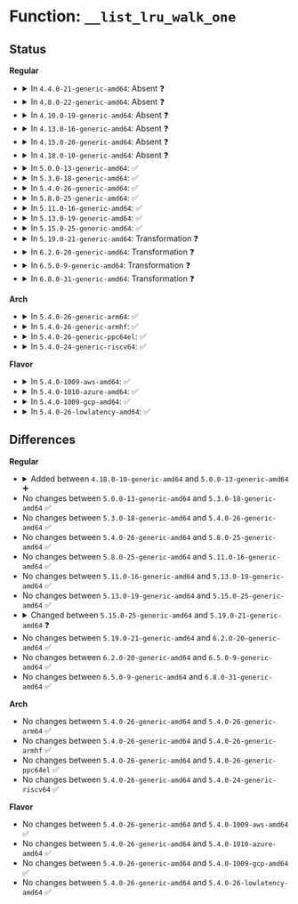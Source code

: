 # Function: <code>__list_lru_walk_one</code>

## Status
<b>Regular</b>
<ul>
<li>
<details>
<summary>In <code>4.4.0-21-generic-amd64</code>: Absent ❓</summary>

```json
{
  "name": "__list_lru_walk_one",
  "collision_type": "Unique Static",
  "inline_type": "Selective",
  "funcs": [
    {
      "addr": 18446744071580651904,
      "name": "__list_lru_walk_one",
      "external": false,
      "loc": "mm/list_lru.c:199",
      "file": "mm/list_lru.c",
      "inline": "not declared, inlined",
      "caller_inline": [],
      "caller_func": [
        "mm/list_lru.c:list_lru_walk_one",
        "mm/list_lru.c:list_lru_walk_node",
        "mm/list_lru.c:list_lru_walk_node"
      ]
    }
  ],
  "symbols": [
    {
      "addr": 18446744071580651904,
      "name": "__list_lru_walk_one.isra.3",
      "section": ".text",
      "bind": "STB_LOCAL",
      "size": 293
    }
  ]
}
```
</details>
</li>
<li>
<details>
<summary>In <code>4.8.0-22-generic-amd64</code>: Absent ❓</summary>

```json
{
  "name": "__list_lru_walk_one",
  "collision_type": "Unique Static",
  "inline_type": "Selective",
  "funcs": [
    {
      "addr": 18446744071580759168,
      "name": "__list_lru_walk_one",
      "external": false,
      "loc": "mm/list_lru.c:199",
      "file": "mm/list_lru.c",
      "inline": "not declared, inlined",
      "caller_inline": [],
      "caller_func": [
        "mm/list_lru.c:list_lru_walk_node",
        "mm/list_lru.c:list_lru_walk_node",
        "mm/list_lru.c:list_lru_walk_one"
      ]
    }
  ],
  "symbols": [
    {
      "addr": 18446744071580759168,
      "name": "__list_lru_walk_one.isra.3",
      "section": ".text",
      "bind": "STB_LOCAL",
      "size": 293
    }
  ]
}
```
</details>
</li>
<li>
<details>
<summary>In <code>4.10.0-19-generic-amd64</code>: Absent ❓</summary>

```json
{
  "name": "__list_lru_walk_one",
  "collision_type": "Unique Static",
  "inline_type": "Selective",
  "funcs": [
    {
      "addr": 18446744071580824368,
      "name": "__list_lru_walk_one",
      "external": false,
      "loc": "mm/list_lru.c:199",
      "file": "mm/list_lru.c",
      "inline": "not declared, inlined",
      "caller_inline": [],
      "caller_func": [
        "mm/list_lru.c:list_lru_walk_node",
        "mm/list_lru.c:list_lru_walk_node",
        "mm/list_lru.c:list_lru_walk_one"
      ]
    }
  ],
  "symbols": [
    {
      "addr": 18446744071580824368,
      "name": "__list_lru_walk_one.isra.5",
      "section": ".text",
      "bind": "STB_LOCAL",
      "size": 293
    }
  ]
}
```
</details>
</li>
<li>
<details>
<summary>In <code>4.13.0-16-generic-amd64</code>: Absent ❓</summary>

```json
{
  "name": "__list_lru_walk_one",
  "collision_type": "Unique Static",
  "inline_type": "Selective",
  "funcs": [
    {
      "addr": 18446744071580866416,
      "name": "__list_lru_walk_one",
      "external": false,
      "loc": "mm/list_lru.c:196",
      "file": "mm/list_lru.c",
      "inline": "not declared, inlined",
      "caller_inline": [],
      "caller_func": [
        "mm/list_lru.c:list_lru_walk_node",
        "mm/list_lru.c:list_lru_walk_node",
        "mm/list_lru.c:list_lru_walk_one"
      ]
    }
  ],
  "symbols": [
    {
      "addr": 18446744071580866416,
      "name": "__list_lru_walk_one.isra.5",
      "section": ".text",
      "bind": "STB_LOCAL",
      "size": 302
    }
  ]
}
```
</details>
</li>
<li>
<details>
<summary>In <code>4.15.0-20-generic-amd64</code>: Absent ❓</summary>

```json
{
  "name": "__list_lru_walk_one",
  "collision_type": "Unique Static",
  "inline_type": "Selective",
  "funcs": [
    {
      "addr": 18446744071580957632,
      "name": "__list_lru_walk_one",
      "external": false,
      "loc": "mm/list_lru.c:196",
      "file": "mm/list_lru.c",
      "inline": "not declared, inlined",
      "caller_inline": [],
      "caller_func": [
        "mm/list_lru.c:list_lru_walk_node",
        "mm/list_lru.c:list_lru_walk_node",
        "mm/list_lru.c:list_lru_walk_one"
      ]
    }
  ],
  "symbols": [
    {
      "addr": 18446744071580957632,
      "name": "__list_lru_walk_one.isra.5",
      "section": ".text",
      "bind": "STB_LOCAL",
      "size": 311
    }
  ]
}
```
</details>
</li>
<li>
<details>
<summary>In <code>4.18.0-10-generic-amd64</code>: Absent ❓</summary>

```json
{
  "name": "__list_lru_walk_one",
  "collision_type": "Unique Static",
  "inline_type": "Selective",
  "funcs": [
    {
      "addr": 18446744071581091664,
      "name": "__list_lru_walk_one",
      "external": false,
      "loc": "mm/list_lru.c:197",
      "file": "mm/list_lru.c",
      "inline": "not declared, inlined",
      "caller_inline": [],
      "caller_func": [
        "mm/list_lru.c:list_lru_walk_node",
        "mm/list_lru.c:list_lru_walk_node",
        "mm/list_lru.c:list_lru_walk_one"
      ]
    }
  ],
  "symbols": [
    {
      "addr": 18446744071581091664,
      "name": "__list_lru_walk_one.isra.9",
      "section": ".text",
      "bind": "STB_LOCAL",
      "size": 314
    }
  ]
}
```
</details>
</li>
<li>
<details>
<summary>In <code>5.0.0-13-generic-amd64</code>: ✅</summary>

```c
long unsigned int __list_lru_walk_one(struct list_lru_node * nlru, int memcg_idx, list_lru_walk_cb isolate, void * cb_arg, long unsigned int * nr_to_walk)
```

```json
{
  "name": "__list_lru_walk_one",
  "collision_type": "Unique Static",
  "inline_type": "No",
  "funcs": [
    {
      "addr": 18446744071581169328,
      "name": "__list_lru_walk_one",
      "external": false,
      "loc": "mm/list_lru.c:212",
      "file": "mm/list_lru.c",
      "inline": "seen, unknown",
      "caller_inline": [],
      "caller_func": [
        "mm/list_lru.c:list_lru_walk_node",
        "mm/list_lru.c:list_lru_walk_one_irq",
        "mm/list_lru.c:list_lru_walk_one"
      ]
    }
  ],
  "symbols": [
    {
      "addr": 18446744071581169328,
      "name": "__list_lru_walk_one",
      "section": ".text",
      "bind": "STB_LOCAL",
      "size": 284
    }
  ]
}
```
</details>
</li>
<li>
<details>
<summary>In <code>5.3.0-18-generic-amd64</code>: ✅</summary>

```c
long unsigned int __list_lru_walk_one(struct list_lru_node * nlru, int memcg_idx, list_lru_walk_cb isolate, void * cb_arg, long unsigned int * nr_to_walk)
```

```json
{
  "name": "__list_lru_walk_one",
  "collision_type": "Unique Static",
  "inline_type": "No",
  "funcs": [
    {
      "addr": 18446744071581240416,
      "name": "__list_lru_walk_one",
      "external": false,
      "loc": "mm/list_lru.c:210",
      "file": "mm/list_lru.c",
      "inline": "seen, unknown",
      "caller_inline": [],
      "caller_func": [
        "mm/list_lru.c:list_lru_walk_node",
        "mm/list_lru.c:list_lru_walk_one_irq",
        "mm/list_lru.c:list_lru_walk_one"
      ]
    }
  ],
  "symbols": [
    {
      "addr": 18446744071581240416,
      "name": "__list_lru_walk_one",
      "section": ".text",
      "bind": "STB_LOCAL",
      "size": 265
    }
  ]
}
```
</details>
</li>
<li>
<details>
<summary>In <code>5.4.0-26-generic-amd64</code>: ✅</summary>

```c
long unsigned int __list_lru_walk_one(struct list_lru_node * nlru, int memcg_idx, list_lru_walk_cb isolate, void * cb_arg, long unsigned int * nr_to_walk)
```

```json
{
  "name": "__list_lru_walk_one",
  "collision_type": "Unique Static",
  "inline_type": "No",
  "funcs": [
    {
      "addr": 18446744071581298864,
      "name": "__list_lru_walk_one",
      "external": false,
      "loc": "mm/list_lru.c:210",
      "file": "mm/list_lru.c",
      "inline": "seen, unknown",
      "caller_inline": [],
      "caller_func": [
        "mm/list_lru.c:list_lru_walk_node",
        "mm/list_lru.c:list_lru_walk_one_irq",
        "mm/list_lru.c:list_lru_walk_one"
      ]
    }
  ],
  "symbols": [
    {
      "addr": 18446744071581298864,
      "name": "__list_lru_walk_one",
      "section": ".text",
      "bind": "STB_LOCAL",
      "size": 265
    }
  ]
}
```
</details>
</li>
<li>
<details>
<summary>In <code>5.8.0-25-generic-amd64</code>: ✅</summary>

```c
long unsigned int __list_lru_walk_one(struct list_lru_node * nlru, int memcg_idx, list_lru_walk_cb isolate, void * cb_arg, long unsigned int * nr_to_walk)
```

```json
{
  "name": "__list_lru_walk_one",
  "collision_type": "Unique Static",
  "inline_type": "No",
  "funcs": [
    {
      "addr": 18446744071581489040,
      "name": "__list_lru_walk_one",
      "external": false,
      "loc": "mm/list_lru.c:200",
      "file": "mm/list_lru.c",
      "inline": "seen, unknown",
      "caller_inline": [],
      "caller_func": [
        "mm/list_lru.c:list_lru_walk_node",
        "mm/list_lru.c:list_lru_walk_node",
        "mm/list_lru.c:list_lru_walk_one_irq"
      ]
    }
  ],
  "symbols": [
    {
      "addr": 18446744071581489040,
      "name": "__list_lru_walk_one",
      "section": ".text",
      "bind": "STB_LOCAL",
      "size": 265
    }
  ]
}
```
</details>
</li>
<li>
<details>
<summary>In <code>5.11.0-16-generic-amd64</code>: ✅</summary>

```c
long unsigned int __list_lru_walk_one(struct list_lru_node * nlru, int memcg_idx, list_lru_walk_cb isolate, void * cb_arg, long unsigned int * nr_to_walk)
```

```json
{
  "name": "__list_lru_walk_one",
  "collision_type": "Unique Static",
  "inline_type": "No",
  "funcs": [
    {
      "addr": 18446744071581530736,
      "name": "__list_lru_walk_one",
      "external": false,
      "loc": "mm/list_lru.c:200",
      "file": "mm/list_lru.c",
      "inline": "seen, unknown",
      "caller_inline": [],
      "caller_func": [
        "mm/list_lru.c:list_lru_walk_node",
        "mm/list_lru.c:list_lru_walk_node",
        "mm/list_lru.c:list_lru_walk_one_irq"
      ]
    }
  ],
  "symbols": [
    {
      "addr": 18446744071581530736,
      "name": "__list_lru_walk_one",
      "section": ".text",
      "bind": "STB_LOCAL",
      "size": 265
    }
  ]
}
```
</details>
</li>
<li>
<details>
<summary>In <code>5.13.0-19-generic-amd64</code>: ✅</summary>

```c
long unsigned int __list_lru_walk_one(struct list_lru_node * nlru, int memcg_idx, list_lru_walk_cb isolate, void * cb_arg, long unsigned int * nr_to_walk)
```

```json
{
  "name": "__list_lru_walk_one",
  "collision_type": "Unique Static",
  "inline_type": "No",
  "funcs": [
    {
      "addr": 18446744071581552848,
      "name": "__list_lru_walk_one",
      "external": false,
      "loc": "mm/list_lru.c:200",
      "file": "mm/list_lru.c",
      "inline": "seen, unknown",
      "caller_inline": [],
      "caller_func": [
        "mm/list_lru.c:list_lru_walk_node",
        "mm/list_lru.c:list_lru_walk_node",
        "mm/list_lru.c:list_lru_walk_one_irq"
      ]
    }
  ],
  "symbols": [
    {
      "addr": 18446744071581552848,
      "name": "__list_lru_walk_one",
      "section": ".text",
      "bind": "STB_LOCAL",
      "size": 265
    }
  ]
}
```
</details>
</li>
<li>
<details>
<summary>In <code>5.15.0-25-generic-amd64</code>: ✅</summary>

```c
long unsigned int __list_lru_walk_one(struct list_lru_node * nlru, int memcg_idx, list_lru_walk_cb isolate, void * cb_arg, long unsigned int * nr_to_walk)
```

```json
{
  "name": "__list_lru_walk_one",
  "collision_type": "Unique Static",
  "inline_type": "No",
  "funcs": [
    {
      "addr": 18446744071581816624,
      "name": "__list_lru_walk_one",
      "external": false,
      "loc": "mm/list_lru.c:200",
      "file": "mm/list_lru.c",
      "inline": "seen, unknown",
      "caller_inline": [],
      "caller_func": [
        "mm/list_lru.c:list_lru_walk_node",
        "mm/list_lru.c:list_lru_walk_node",
        "mm/list_lru.c:list_lru_walk_one_irq"
      ]
    }
  ],
  "symbols": [
    {
      "addr": 18446744071581816624,
      "name": "__list_lru_walk_one",
      "section": ".text",
      "bind": "STB_LOCAL",
      "size": 265
    }
  ]
}
```
</details>
</li>
<li>
<details>
<summary>In <code>5.19.0-21-generic-amd64</code>: Transformation ❓</summary>

```c
long unsigned int __list_lru_walk_one(struct list_lru * lru, int nid, int memcg_idx, list_lru_walk_cb isolate, void * cb_arg, long unsigned int * nr_to_walk)
```

```json
{
  "name": "__list_lru_walk_one",
  "collision_type": "Unique Static",
  "inline_type": "No",
  "funcs": [
    {
      "addr": 0,
      "name": "__list_lru_walk_one",
      "external": false,
      "loc": "mm/list_lru.c:206",
      "file": "mm/list_lru.c",
      "inline": "seen, unknown",
      "caller_inline": [],
      "caller_func": [
        "mm/list_lru.c:list_lru_walk_node",
        "mm/list_lru.c:list_lru_walk_node",
        "mm/list_lru.c:list_lru_walk_one_irq"
      ]
    }
  ],
  "symbols": [
    {
      "addr": 18446744071582207488,
      "name": "__list_lru_walk_one",
      "section": ".text",
      "bind": "STB_LOCAL",
      "size": 433
    },
    {
      "addr": 18446744071593973967,
      "name": "__list_lru_walk_one.cold",
      "section": ".text",
      "bind": "STB_LOCAL",
      "size": 21
    }
  ]
}
```
</details>
</li>
<li>
<details>
<summary>In <code>6.2.0-20-generic-amd64</code>: Transformation ❓</summary>

```c
long unsigned int __list_lru_walk_one(struct list_lru * lru, int nid, int memcg_idx, list_lru_walk_cb isolate, void * cb_arg, long unsigned int * nr_to_walk)
```

```json
{
  "name": "__list_lru_walk_one",
  "collision_type": "Unique Static",
  "inline_type": "No",
  "funcs": [
    {
      "addr": 0,
      "name": "__list_lru_walk_one",
      "external": false,
      "loc": "mm/list_lru.c:206",
      "file": "mm/list_lru.c",
      "inline": "seen, unknown",
      "caller_inline": [],
      "caller_func": [
        "mm/list_lru.c:list_lru_walk_node",
        "mm/list_lru.c:list_lru_walk_node",
        "mm/list_lru.c:list_lru_walk_one_irq"
      ]
    }
  ],
  "symbols": [
    {
      "addr": 18446744071582694240,
      "name": "__list_lru_walk_one",
      "section": ".text",
      "bind": "STB_LOCAL",
      "size": 433
    },
    {
      "addr": 18446744071596030954,
      "name": "__list_lru_walk_one.cold",
      "section": ".text",
      "bind": "STB_LOCAL",
      "size": 21
    }
  ]
}
```
</details>
</li>
<li>
<details>
<summary>In <code>6.5.0-9-generic-amd64</code>: Transformation ❓</summary>

```c
long unsigned int __list_lru_walk_one(struct list_lru * lru, int nid, int memcg_idx, list_lru_walk_cb isolate, void * cb_arg, long unsigned int * nr_to_walk)
```

```json
{
  "name": "__list_lru_walk_one",
  "collision_type": "Unique Static",
  "inline_type": "No",
  "funcs": [
    {
      "addr": 0,
      "name": "__list_lru_walk_one",
      "external": false,
      "loc": "mm/list_lru.c:206",
      "file": "mm/list_lru.c",
      "inline": "seen, unknown",
      "caller_inline": [],
      "caller_func": [
        "mm/list_lru.c:list_lru_walk_node",
        "mm/list_lru.c:list_lru_walk_node",
        "mm/list_lru.c:list_lru_walk_one_irq"
      ]
    }
  ],
  "symbols": [
    {
      "addr": 18446744071582908144,
      "name": "__list_lru_walk_one",
      "section": ".text",
      "bind": "STB_LOCAL",
      "size": 449
    },
    {
      "addr": 18446744071596552929,
      "name": "__list_lru_walk_one.cold",
      "section": ".text",
      "bind": "STB_LOCAL",
      "size": 21
    }
  ]
}
```
</details>
</li>
<li>
<details>
<summary>In <code>6.8.0-31-generic-amd64</code>: Transformation ❓</summary>

```c
long unsigned int __list_lru_walk_one(struct list_lru * lru, int nid, int memcg_idx, list_lru_walk_cb isolate, void * cb_arg, long unsigned int * nr_to_walk)
```

```json
{
  "name": "__list_lru_walk_one",
  "collision_type": "Unique Static",
  "inline_type": "No",
  "funcs": [
    {
      "addr": 0,
      "name": "__list_lru_walk_one",
      "external": false,
      "loc": "mm/list_lru.c:207",
      "file": "mm/list_lru.c",
      "inline": "seen, unknown",
      "caller_inline": [],
      "caller_func": [
        "mm/list_lru.c:list_lru_walk_node",
        "mm/list_lru.c:list_lru_walk_node",
        "mm/list_lru.c:list_lru_walk_one_irq"
      ]
    }
  ],
  "symbols": [
    {
      "addr": 18446744071583082400,
      "name": "__list_lru_walk_one",
      "section": ".text",
      "bind": "STB_LOCAL",
      "size": 449
    },
    {
      "addr": 18446744071597456686,
      "name": "__list_lru_walk_one.cold",
      "section": ".text",
      "bind": "STB_LOCAL",
      "size": 21
    }
  ]
}
```
</details>
</li>
</ul>
<b>Arch</b>
<ul>
<li>
<details>
<summary>In <code>5.4.0-26-generic-arm64</code>: ✅</summary>

```c
long unsigned int __list_lru_walk_one(struct list_lru_node * nlru, int memcg_idx, list_lru_walk_cb isolate, void * cb_arg, long unsigned int * nr_to_walk)
```

```json
{
  "name": "__list_lru_walk_one",
  "collision_type": "Unique Static",
  "inline_type": "No",
  "funcs": [
    {
      "addr": 18446603336492706480,
      "name": "__list_lru_walk_one",
      "external": false,
      "loc": "mm/list_lru.c:210",
      "file": "mm/list_lru.c",
      "inline": "seen, unknown",
      "caller_inline": [],
      "caller_func": [
        "mm/list_lru.c:list_lru_walk_node",
        "mm/list_lru.c:list_lru_walk_one_irq",
        "mm/list_lru.c:list_lru_walk_one"
      ]
    }
  ],
  "symbols": [
    {
      "addr": 18446603336492706480,
      "name": "__list_lru_walk_one",
      "section": ".text",
      "bind": "STB_LOCAL",
      "size": 316
    }
  ]
}
```
</details>
</li>
<li>
<details>
<summary>In <code>5.4.0-26-generic-armhf</code>: ✅</summary>

```c
long unsigned int __list_lru_walk_one(struct list_lru_node * nlru, int memcg_idx, list_lru_walk_cb isolate, void * cb_arg, long unsigned int * nr_to_walk)
```

```json
{
  "name": "__list_lru_walk_one",
  "collision_type": "Unique Static",
  "inline_type": "No",
  "funcs": [
    {
      "addr": 3226544528,
      "name": "__list_lru_walk_one",
      "external": false,
      "loc": "mm/list_lru.c:210",
      "file": "mm/list_lru.c",
      "inline": "seen, unknown",
      "caller_inline": [],
      "caller_func": [
        "mm/list_lru.c:list_lru_walk_node",
        "mm/list_lru.c:list_lru_walk_one_irq",
        "mm/list_lru.c:list_lru_walk_one"
      ]
    }
  ],
  "symbols": [
    {
      "addr": 3226544528,
      "name": "__list_lru_walk_one",
      "section": ".text",
      "bind": "STB_LOCAL",
      "size": 348
    }
  ]
}
```
</details>
</li>
<li>
<details>
<summary>In <code>5.4.0-26-generic-ppc64el</code>: ✅</summary>

```c
long unsigned int __list_lru_walk_one(struct list_lru_node * nlru, int memcg_idx, list_lru_walk_cb isolate, void * cb_arg, long unsigned int * nr_to_walk)
```

```json
{
  "name": "__list_lru_walk_one",
  "collision_type": "Unique Static",
  "inline_type": "No",
  "funcs": [
    {
      "addr": 13835058055286041680,
      "name": "__list_lru_walk_one",
      "external": false,
      "loc": "mm/list_lru.c:210",
      "file": "mm/list_lru.c",
      "inline": "seen, unknown",
      "caller_inline": [],
      "caller_func": [
        "mm/list_lru.c:list_lru_walk_node",
        "mm/list_lru.c:list_lru_walk_one_irq",
        "mm/list_lru.c:list_lru_walk_one"
      ]
    }
  ],
  "symbols": [
    {
      "addr": 13835058055286041680,
      "name": "__list_lru_walk_one",
      "section": ".text",
      "bind": "STB_LOCAL",
      "size": 500
    }
  ]
}
```
</details>
</li>
<li>
<details>
<summary>In <code>5.4.0-24-generic-riscv64</code>: ✅</summary>

```c
long unsigned int __list_lru_walk_one(struct list_lru_node * nlru, int memcg_idx, list_lru_walk_cb isolate, void * cb_arg, long unsigned int * nr_to_walk)
```

```json
{
  "name": "__list_lru_walk_one",
  "collision_type": "Unique Static",
  "inline_type": "No",
  "funcs": [
    {
      "addr": 18446743936272706158,
      "name": "__list_lru_walk_one",
      "external": false,
      "loc": "mm/list_lru.c:210",
      "file": "mm/list_lru.c",
      "inline": "seen, unknown",
      "caller_inline": [],
      "caller_func": [
        "mm/list_lru.c:list_lru_walk_node",
        "mm/list_lru.c:list_lru_walk_one_irq",
        "mm/list_lru.c:list_lru_walk_one"
      ]
    }
  ],
  "symbols": [
    {
      "addr": 18446743936272706158,
      "name": "__list_lru_walk_one",
      "section": ".text",
      "bind": "STB_LOCAL",
      "size": 262
    }
  ]
}
```
</details>
</li>
</ul>
<b>Flavor</b>
<ul>
<li>
<details>
<summary>In <code>5.4.0-1009-aws-amd64</code>: ✅</summary>

```c
long unsigned int __list_lru_walk_one(struct list_lru_node * nlru, int memcg_idx, list_lru_walk_cb isolate, void * cb_arg, long unsigned int * nr_to_walk)
```

```json
{
  "name": "__list_lru_walk_one",
  "collision_type": "Unique Static",
  "inline_type": "No",
  "funcs": [
    {
      "addr": 18446744071581267712,
      "name": "__list_lru_walk_one",
      "external": false,
      "loc": "mm/list_lru.c:210",
      "file": "mm/list_lru.c",
      "inline": "seen, unknown",
      "caller_inline": [],
      "caller_func": [
        "mm/list_lru.c:list_lru_walk_node",
        "mm/list_lru.c:list_lru_walk_one_irq",
        "mm/list_lru.c:list_lru_walk_one"
      ]
    }
  ],
  "symbols": [
    {
      "addr": 18446744071581267712,
      "name": "__list_lru_walk_one",
      "section": ".text",
      "bind": "STB_LOCAL",
      "size": 265
    }
  ]
}
```
</details>
</li>
<li>
<details>
<summary>In <code>5.4.0-1010-azure-amd64</code>: ✅</summary>

```c
long unsigned int __list_lru_walk_one(struct list_lru_node * nlru, int memcg_idx, list_lru_walk_cb isolate, void * cb_arg, long unsigned int * nr_to_walk)
```

```json
{
  "name": "__list_lru_walk_one",
  "collision_type": "Unique Static",
  "inline_type": "No",
  "funcs": [
    {
      "addr": 18446744071581214368,
      "name": "__list_lru_walk_one",
      "external": false,
      "loc": "mm/list_lru.c:210",
      "file": "mm/list_lru.c",
      "inline": "seen, unknown",
      "caller_inline": [],
      "caller_func": [
        "mm/list_lru.c:list_lru_walk_node",
        "mm/list_lru.c:list_lru_walk_one_irq",
        "mm/list_lru.c:list_lru_walk_one"
      ]
    }
  ],
  "symbols": [
    {
      "addr": 18446744071581214368,
      "name": "__list_lru_walk_one",
      "section": ".text",
      "bind": "STB_LOCAL",
      "size": 265
    }
  ]
}
```
</details>
</li>
<li>
<details>
<summary>In <code>5.4.0-1009-gcp-amd64</code>: ✅</summary>

```c
long unsigned int __list_lru_walk_one(struct list_lru_node * nlru, int memcg_idx, list_lru_walk_cb isolate, void * cb_arg, long unsigned int * nr_to_walk)
```

```json
{
  "name": "__list_lru_walk_one",
  "collision_type": "Unique Static",
  "inline_type": "No",
  "funcs": [
    {
      "addr": 18446744071581258912,
      "name": "__list_lru_walk_one",
      "external": false,
      "loc": "mm/list_lru.c:210",
      "file": "mm/list_lru.c",
      "inline": "seen, unknown",
      "caller_inline": [],
      "caller_func": [
        "mm/list_lru.c:list_lru_walk_node",
        "mm/list_lru.c:list_lru_walk_one_irq",
        "mm/list_lru.c:list_lru_walk_one"
      ]
    }
  ],
  "symbols": [
    {
      "addr": 18446744071581258912,
      "name": "__list_lru_walk_one",
      "section": ".text",
      "bind": "STB_LOCAL",
      "size": 265
    }
  ]
}
```
</details>
</li>
<li>
<details>
<summary>In <code>5.4.0-26-lowlatency-amd64</code>: ✅</summary>

```c
long unsigned int __list_lru_walk_one(struct list_lru_node * nlru, int memcg_idx, list_lru_walk_cb isolate, void * cb_arg, long unsigned int * nr_to_walk)
```

```json
{
  "name": "__list_lru_walk_one",
  "collision_type": "Unique Static",
  "inline_type": "No",
  "funcs": [
    {
      "addr": 18446744071581323296,
      "name": "__list_lru_walk_one",
      "external": false,
      "loc": "mm/list_lru.c:210",
      "file": "mm/list_lru.c",
      "inline": "seen, unknown",
      "caller_inline": [],
      "caller_func": [
        "mm/list_lru.c:list_lru_walk_node",
        "mm/list_lru.c:list_lru_walk_one_irq",
        "mm/list_lru.c:list_lru_walk_one"
      ]
    }
  ],
  "symbols": [
    {
      "addr": 18446744071581323296,
      "name": "__list_lru_walk_one",
      "section": ".text",
      "bind": "STB_LOCAL",
      "size": 265
    }
  ]
}
```
</details>
</li>
</ul>

## Differences
<b>Regular</b>
<ul>
<li>
<details>
<summary>Added between <code>4.18.0-10-generic-amd64</code> and <code>5.0.0-13-generic-amd64</code> ➕</summary>

```c
long unsigned int __list_lru_walk_one(struct list_lru_node * nlru, int memcg_idx, list_lru_walk_cb isolate, void * cb_arg, long unsigned int * nr_to_walk)
```
</details>
</li>
<li>
No changes between <code>5.0.0-13-generic-amd64</code> and <code>5.3.0-18-generic-amd64</code> ✅
</li>
<li>
No changes between <code>5.3.0-18-generic-amd64</code> and <code>5.4.0-26-generic-amd64</code> ✅
</li>
<li>
No changes between <code>5.4.0-26-generic-amd64</code> and <code>5.8.0-25-generic-amd64</code> ✅
</li>
<li>
No changes between <code>5.8.0-25-generic-amd64</code> and <code>5.11.0-16-generic-amd64</code> ✅
</li>
<li>
No changes between <code>5.11.0-16-generic-amd64</code> and <code>5.13.0-19-generic-amd64</code> ✅
</li>
<li>
No changes between <code>5.13.0-19-generic-amd64</code> and <code>5.15.0-25-generic-amd64</code> ✅
</li>
<li>
<details>
<summary>Changed between <code>5.15.0-25-generic-amd64</code> and <code>5.19.0-21-generic-amd64</code> ❓</summary>
<ul>
<li>
<b>Param added. </b>
<code>struct list_lru * lru</code>
</li>
<li>
<b>Param added. </b>
<code>int nid</code>
</li>
<li>
<b>Param removed. </b>
<code>struct list_lru_node * nlru</code>
</li>
<li>
<b>Param reordered. </b>
<code>nlru, memcg_idx, isolate, cb_arg, nr_to_walk</code> ➡️ <code>lru, nid, memcg_idx, isolate, cb_arg, nr_to_walk</code>
</li>
</ul>
</details>
</li>
<li>
No changes between <code>5.19.0-21-generic-amd64</code> and <code>6.2.0-20-generic-amd64</code> ✅
</li>
<li>
No changes between <code>6.2.0-20-generic-amd64</code> and <code>6.5.0-9-generic-amd64</code> ✅
</li>
<li>
No changes between <code>6.5.0-9-generic-amd64</code> and <code>6.8.0-31-generic-amd64</code> ✅
</li>
</ul>
<b>Arch</b>
<ul>
<li>
No changes between <code>5.4.0-26-generic-amd64</code> and <code>5.4.0-26-generic-arm64</code> ✅
</li>
<li>
No changes between <code>5.4.0-26-generic-amd64</code> and <code>5.4.0-26-generic-armhf</code> ✅
</li>
<li>
No changes between <code>5.4.0-26-generic-amd64</code> and <code>5.4.0-26-generic-ppc64el</code> ✅
</li>
<li>
No changes between <code>5.4.0-26-generic-amd64</code> and <code>5.4.0-24-generic-riscv64</code> ✅
</li>
</ul>
<b>Flavor</b>
<ul>
<li>
No changes between <code>5.4.0-26-generic-amd64</code> and <code>5.4.0-1009-aws-amd64</code> ✅
</li>
<li>
No changes between <code>5.4.0-26-generic-amd64</code> and <code>5.4.0-1010-azure-amd64</code> ✅
</li>
<li>
No changes between <code>5.4.0-26-generic-amd64</code> and <code>5.4.0-1009-gcp-amd64</code> ✅
</li>
<li>
No changes between <code>5.4.0-26-generic-amd64</code> and <code>5.4.0-26-lowlatency-amd64</code> ✅
</li>
</ul>

